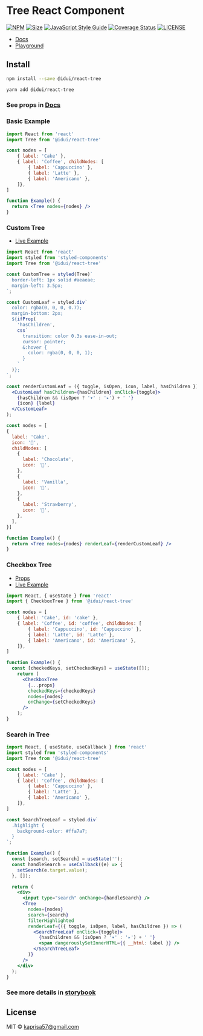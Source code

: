 # Tree React Component

[![NPM](https://img.shields.io/npm/v/@idui/react-tree.svg)](https://www.npmjs.com/package/@idui/react-tree/)
[![Size](https://img.shields.io/bundlephobia/min/@idui/react-tree)](https://www.npmjs.com/package/@idui/react-tree)
[![JavaScript Style Guide](https://img.shields.io/badge/code_style-standard-brightgreen.svg)](https://standardjs.com)
[![Coverage Status](https://coveralls.io/repos/github/id-ui/react-tree/badge.svg?branch=main)](https://coveralls.io/github/id-ui/react-tree?branch=main)
[![LICENSE](https://img.shields.io/github/license/id-ui/react-tree)](https://github.com/id-ui/react-tree/blob/main/LICENSE)

- [Docs](https://id-ui.github.io/react-tree/?path=/docs/tree--playground)
- [Playground](https://id-ui.github.io/react-tree/?path=/story/tree--playground)

## Install

```bash
npm install --save @idui/react-tree
```

```bash
yarn add @idui/react-tree
```

### See props in [Docs](https://id-ui.github.io/react-tree/?path=/docs/tree--playground)


### Basic Example

```jsx
import React from 'react'
import Tree from '@idui/react-tree'

const nodes = [
    { label: 'Cake' },
    { label: 'Coffee', childNodes: [
        { label: 'Cappuccino' },
        { label: 'Latte' },
        { label: 'Americano' },
    ]},
]

function Example() {
  return <Tree nodes={nodes} />
}
```

### Custom Tree

- [Live Example](https://id-ui.github.io/react-tree/?path=/story/tree--custom-tree)

```jsx
import React from 'react'
import styled from 'styled-components'
import Tree from '@idui/react-tree'

const CustomTree = styled(Tree)`
  border-left: 1px solid #aeaeae;
  margin-left: 3.5px;
`;

const CustomLeaf = styled.div`
  color: rgba(0, 0, 0, 0.7);
  margin-bottom: 2px;
  ${ifProp(
    'hasChildren',
    css`
      transition: color 0.3s ease-in-out;
      cursor: pointer;
      &:hover {
        color: rgba(0, 0, 0, 1);
      }
    `
  )};
`;

const renderCustomLeaf = ({ toggle, isOpen, icon, label, hasChildren }) => (
  <CustomLeaf hasChildren={hasChildren} onClick={toggle}>
    {hasChildren && (isOpen ? '▾' : '▸') + ' '}
    {icon} {label}
  </CustomLeaf>
);

const nodes = [
{
  label: 'Cake',
  icon: '🍰',
  childNodes: [
    {
      label: 'Chocolate',
      icon: '🍫',
    },
    {
      label: 'Vanilla',
      icon: '🍬',
    },
    {
      label: 'Strawberry',
      icon: '🍓',
    },
  ],
}]

function Example() {
  return <Tree nodes={nodes} renderLeaf={renderCustomLeaf} />
}
```

### Checkbox Tree

- [Props](https://id-ui.github.io/react-tree/?path=/docs/checkbox-tree--playground)
- [Live Example](https://id-ui.github.io/react-tree/?path=/story/checkbox-tree--playground)

```jsx
import React, { useState } from 'react'
import { CheckboxTree } from '@idui/react-tree'

const nodes = [
    { label: 'Cake', id: 'cake' },
    { label: 'Coffee', id: 'coffee', childNodes: [
        { label: 'Cappuccino', id: 'Cappuccino' },
        { label: 'Latte', id: 'Latte' },
        { label: 'Americano', id: 'Americano' },
    ]},
]

function Example() {
  const [checkedKeys, setCheckedKeys] = useState([]);
    return (
      <CheckboxTree
        {...props}
        checkedKeys={checkedKeys}
        nodes={nodes}
        onChange={setCheckedKeys}
      />
    );
}
```

### Search in Tree

```jsx
import React, { useState, useCallback } from 'react'
import styled from 'styled-components'
import Tree from '@idui/react-tree'

const nodes = [
    { label: 'Cake' },
    { label: 'Coffee', childNodes: [
        { label: 'Cappuccino' },
        { label: 'Latte' },
        { label: 'Americano' },
    ]},
]

const SearchTreeLeaf = styled.div`
  .highlight {
    background-color: #ffa7a7;
  }
`;

function Example() {
  const [search, setSearch] = useState('');
  const handleSearch = useCallback((e) => {
    setSearch(e.target.value);
  }, []);

  return (
    <div>
      <input type="search" onChange={handleSearch} />
      <Tree
        nodes={nodes}
        search={search}
        filterHighlighted
        renderLeaf={({ toggle, isOpen, label, hasChildren }) => (
          <SearchTreeLeaf onClick={toggle}>
            {hasChildren && (isOpen ? '▾' : '▸') + ' '}
            <span dangerouslySetInnerHTML={{ __html: label }} />
          </SearchTreeLeaf>
        )}
      />
    </div>
  );
}
```

### See more details in [storybook](https://id-ui.github.io/react-tree/?path=/docs/tree--playground)

## License

MIT © [kaprisa57@gmail.com](https://github.com/id-ui)